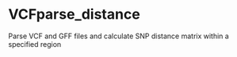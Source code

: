 # VCFparse_distance
Parse VCF and GFF files and calculate SNP distance matrix within a specified region
